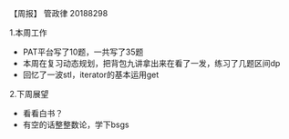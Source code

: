 【周报】 管政律 20188298

1.本周工作
  - PAT平台写了10题，一共写了35题
  - 本周在复习动态规划，把背包九讲拿出来在看了一发，练习了几题区间dp
  - 回忆了一波stl，iterator的基本运用get

2.下周展望
  - 看看白书？
  - 有空的话整整数论，学下bsgs
